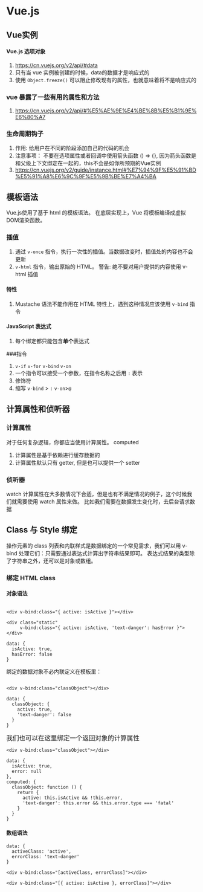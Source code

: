 # Vue.js

## Vue实例

#### Vue.js 选项对象
1. https://cn.vuejs.org/v2/api/#data 
2. 只有当 vue 实例被创建的时候，data的数据才是响应式的
3. 使用 `Object.freeze()` 可以阻止修改现有的属性，也就意味着将不是响应式的

### vue 暴露了一些有用的属性和方法
1. https://cn.vuejs.org/v2/api/#%E5%AE%9E%E4%BE%8B%E5%B1%9E%E6%80%A7

### 生命周期钩子
1. 作用: 给用户在不同的阶段添加自己的代码的机会
2. 注意事项： 不要在选项属性或者回调中使用箭头函数 () => {}, 因为箭头函数是和父级上下文绑定在一起的，this不会是如你所预期的Vue实例
3. https://cn.vuejs.org/v2/guide/instance.html#%E7%94%9F%E5%91%BD%E5%91%A8%E6%9C%9F%E5%9B%BE%E7%A4%BA

## 模板语法
Vue.js使用了基于 html 的模板语法。 在底层实现上，Vue 将模板编译成虚拟DOM渲染函数。

### 插值
1. 通过 `v-once` 指令，执行一次性的插值。当数据改变时，插值处的内容也不会更新
2. `v-html` 指令，输出原始的 HTML。 警告: 绝不要对用户提供的内容使用 v-html 插值

#### 特性
1. Mustache 语法不能作用在 HTML 特性上，遇到这种情况应该使用 `v-bind` 指令

#### JavaScript 表达式
1. 每个绑定都只能包含<b>单个</b>表达式

###指令
1. `v-if` `v-for` `v-bind` `v-on` 
2. 一个指令可以接受一个参数，在指令名称之后用 `:` 表示 
3. 修饰符
4. 缩写 `v-bind` > `:`    `v-on`>`@`

## 计算属性和侦听器
### 计算属性
对于任何复杂逻辑，你都应当使用计算属性。 computed
1. 计算属性是基于依赖进行缓存数据的
2. 计算属性默认只有 getter, 但是也可以提供一个 setter

### 侦听器
watch
计算属性在大多数情况下合适，但是也有不满足情况的例子，这个时候我们就需要使用 watch 属性来做。
比如我们需要在数据发生变化时，去后台请求数据

## Class 与 Style 绑定
操作元素的 class 列表和内联样式是数据绑定的一个常见需求，我们可以用 v-bind 处理它们：只需要通过表达式计算出字符串结果即可。
表达式结果的类型除了字符串之外，还可以是对象或数组。

### 绑定 HTML class

#### 对象语法

```

<div v-bind:class="{ active: isActive }"></div>

<div class="static"
     v-bind:class="{ active: isActive, 'text-danger': hasError }">
</div>

data: {
  isActive: true,
  hasError: false
}

```


绑定的数据对象不必内联定义在模板里：

``` 

<div v-bind:class="classObject"></div> 

data: {
  classObject: {
    active: true,
    'text-danger': false
  }
}

```

<big>我们也可以在这里绑定一个返回对象的计算属性</big>

```
<div v-bind:class="classObject"></div>

data: {
  isActive: true,
  error: null
},
computed: {
  classObject: function () {
    return {
      active: this.isActive && !this.error,
      'text-danger': this.error && this.error.type === 'fatal'
    }
  }
}

```

#### 数组语法

```
data: {
  activeClass: 'active',
  errorClass: 'text-danger'
}

<div v-bind:class="[activeClass, errorClass]"></div>

<div v-bind:class="[{ active: isActive }, errorClass]"></div>

```

